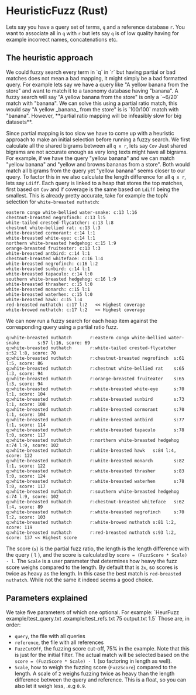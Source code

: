   

# HeuristicFuzz (Rust)

Lets say you have a query set of terms, `q` and a reference database `r`. You want to associate all in `q` with `r` but lets say `q` is of low quality having for example incorrect names, concatenations etc.

  

<h2> The heuristic approach </h2>
We could fuzzy search every term in `q` in `r` but having partial or bad matches does not mean a bad mapping, it might simply be a bad formatted query. For example lets say we have a query like "A yellow banana from the store" and want to match it to a taxonomy database having "banana". A fuzzy search will say "A yellow banana from the store" is only a `~6/20` match with "banana". We can solve this using a partial ratio match, this would say "A yellow _banana_ from the store" is is `100/100` match with "banana". However, **partial ratio mapping will be infeasibly slow for big datasets**.

Since partial mapping is too slow we have to come up with a heuristic approach to make an initial selection before running a fuzzy search. We first calculate all the shared bigrams between all `q x r`, lets say `Cov` Just shared bigrams are not accurate enough as very long texts might have all bigrams. For example, if we have the query "yellow banana" and we can match "yellow banana" and "yellow and browns bananas from a store". Both would match all bigrams from the query yet "yellow banana" seems closer to our query. To factor this in we also calculate the length difference for all `q x r`, lets say `Ldiff`. Each query is linked to a heap that stores the top matches, first based on `Cov` and if coverage is the same based on `Ldiff` being the smallest. This is already pretty accurate, take for example the topN selection for `white-breasted nuthatch`:

    eastern congo white-bellied water-snake: c:13 l:16
    chestnut-breasted negrofinch: c:13 l:5
    white-tailed crested-flycatcher: c:13 l:8
    chestnut white-bellied rat: c:13 l:3
    white-breasted cormorant: c:14 l:1
    white-breasted white-eye: c:14 l:1
    northern white-breasted hedgehog: c:15 l:9
    orange-breasted fruiteater: c:13 l:3
    white-breasted antbird: c:14 l:1
    chestnut-breasted whiteface: c:16 l:4
    white-breasted negrofinch: c:16 l:2
    white-breasted sunbird: c:14 l:1
    white-breasted tapaculo: c:14 l:0
    southern white-breasted hedgehog: c:16 l:9
    white-breasted thrasher: c:15 l:0
    white-breasted monarch: c:15 l:1
    white-breasted waterhen: c:15 l:0
    white-breasted hawk: c:15 l:4
    red-breasted nuthatch: c:17 l:2   << Highest coverage
    white-browed nuthatch: c:17 l:2   << Highest coverage

We can now run a fuzzy search for each heap item against the corresponding query using a partial ratio fuzz. 

    q:white-breasted nuthatch       r:eastern congo white-bellied water-snake       s:57 l:16, score: 69
    q:white-breasted nuthatch       r:white-tailed crested-flycatcher       s:52 l:8, score: 70
    q:white-breasted nuthatch       r:chestnut-breasted negrofinch  s:61 l:5, score: 86
    q:white-breasted nuthatch       r:chestnut white-bellied rat    s:65 l:3, score: 94
    q:white-breasted nuthatch       r:orange-breasted fruiteater    s:65 l:3, score: 94
    q:white-breasted nuthatch       r:white-breasted white-eye      s:70 l:1, score: 104
    q:white-breasted nuthatch       r:white-breasted sunbird        s:73 l:1, score: 108
    q:white-breasted nuthatch       r:white-breasted cormorant      s:70 l:1, score: 104
    q:white-breasted nuthatch       r:white-breasted antbird        s:77 l:1, score: 114
    q:white-breasted nuthatch       r:white-breasted tapaculo       s:78 l:0, score: 117
    q:white-breasted nuthatch       r:northern white-breasted hedgehog      s:74 l:9, score: 102
    q:white-breasted nuthatch       r:white-breasted hawk   s:84 l:4, score: 122
    q:white-breasted nuthatch       r:white-breasted monarch        s:82 l:1, score: 122
    q:white-breasted nuthatch       r:white-breasted thrasher       s:83 l:0, score: 124
    q:white-breasted nuthatch       r:white-breasted waterhen       s:78 l:0, score: 117
    q:white-breasted nuthatch       r:southern white-breasted hedgehog      s:74 l:9, score: 102
    q:white-breasted nuthatch       r:chestnut-breasted whiteface   s:62 l:4, score: 89
    q:white-breasted nuthatch       r:white-breasted negrofinch     s:70 l:2, score: 103
    q:white-breasted nuthatch       r:white-browed nuthatch s:81 l:2, score: 119
    q:white-breasted nuthatch       r:red-breasted nuthatch s:93 l:2, score: 137 << Highest score

The score (`s`) is the partial fuzz ratio, the length is the length difference with the query ( `l` ), and the score is calculated by `score = (FuzzScore * Scale) - l`. The `Scale` is a user parameter that determines how heavy the fuzz score weighs compared to the length. By default that is `2x`, so scores is twice as heavy as the length. In this case the best match is `red-breasted nuthatch`. While not the same it indeed seems a good choice. 

 <h2> Parameters explained </h2>
We take five parameters of which one optional. For example:
`HeurFuzz example/test_query.txt .example/test_refs.txt 75 output.txt 1.5`
Those are, in order:

 - `query`, the file with all queries
 - `reference`, the file with all references
 - `FuzzCutOff`, the fuzzing score cut-off, 75% in the example. Note that this is just for the initial filter. The actual match will be selected based on the `score = (FuzzScore * Scale) - l` (so factoring in length as well).
 - `Scale`, how to weigh the fuzzing score (`FuzzScore`) compared to the length. A scale of `2` weighs fuzzing twice as heavy than the length difference between the query and reference. This is a float, so you can also let it weigh less, .e.g `0.9`. 
